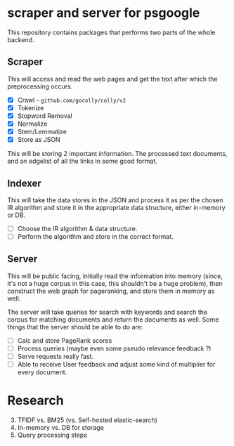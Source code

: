 # scraper and server for psgoogle

This repository contains packages that performs two parts of the whole backend.

## Scraper
This will access and read the web pages and get the text after which the preprocessing occurs.

- [x] Crawl - `github.com/gocolly/colly/v2`
- [x] Tokenize
- [x] Stopword Removal
- [x] Normalize
- [x] Stem/Lemmatize
- [x] Store as JSON

This will be storing 2 important information. The processed text documents, and an edgelist of all the links in some good format.

## Indexer
This will take the data stores in the JSON and process it as per the chosen IR algorithm and store it in the appropriate data structure, either in-memory or DB.

- [ ] Choose the IR algorithm & data structure.
- [ ] Perform the algorithm and store in the correct format.

## Server
This will be public facing, initially read the information into memory (since, it's not a huge corpus in this case, this shouldn't be a huge problem), then
construct the web graph for pageranking, and store them in memory as well.

The server will take queries for search with keywords and search the corpus for matching documents and return the documents as well.
Some things that the server should be able to do are:

- [ ] Calc and store PageRank scores
- [ ] Process queries (maybe even some pseudo relevance feedback ?)
- [ ] Serve requests really fast.
- [ ] Able to receive User feedback and adjust some kind of multiplier for every document.

# Research

3. TFIDF vs. BM25 (vs. Self-hosted elastic-search)
4. In-memory vs. DB for storage
5. Query processing steps
